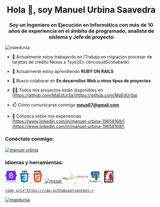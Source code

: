 <h1 align="center">Hola 👋, soy Manuel Urbina Saavedra</h1>
<h3 align="center">Soy un Ingeniero en Ejecución en Informática con más de 10 años de experiencia en el ámbito de programado, analista de sistema y Jefe de proyecto</h3>

<p align="left"> <img src="https://komarev.com/ghpvc/?username=maedursa&label=Profile%20views&color=0e75b6&style=flat" alt="maedursa" /> </p>

- 🔭 Actualmente estoy trabajando en [Trabaje en migracion procesar de tarjetas de crédito Nexus a Tsys](En cencosudScotiabank)

- 🌱 Actualmente estoy aprendiendo **RUBY ON RAILS**

- 👯 Busco colaborar en **En desarrollos Web u otros tipos de proyectos**

- 👨‍💻 Todos mis proyectos están disponibles en [https://github.com/MaEdUrSa](https://github.com/MaEdUrSa)

- 📫 Cómo comunicarse conmigo **meus67@gmail.com**

- 📄 Conozca sobre mis experiencias [https://www.linkedin.com/in/manuel-urbina-19658169/](https://www.linkedin.com/in/manuel-urbina-19658169/)

<h3 align="left" >Conéctate conmigo:</h3>
<p align="left">
<a href="https://linkedin.com/in/manuel urbina" target="blank"><img align="center" src="https://raw.githubusercontent.com/rahuldkjain/github-profile-readme-generator/master/src/images/icons/Social/linked-in-alt.svg" alt="manuel urbina" height=" 30" width="40" /></a>
</p>

<h3 align="left">Idiomas y herramientas:</h3>
<p align="left"> <a href="https://getbootstrap.com" target="_blank" rel="noreferrer"> <img src="https://raw.githubusercontent.com/devicons/devicon/master/icons/bootstrap/bootstrap-plain-wordmark.svg" alt="bootstrap" width="40" height="40"/> </a> <a href="https://www.w3schools.com/css/" target="_blank" rel="noreferrer">
    <img src="https://raw.githubusercontent.com/devicons/devicon/master/icons/css3/css3-original-wordmark.svg" alt="css3" width="40" height="40"/> </a> <a href="https://www.w3.org/html/" target="_blank" rel="noreferrer">
    <img src="https://raw.githubusercontent.com/devicons/devicon/master/icons/html5/html5-original-wordmark.svg" alt="html5" width="40" height="40"/> </a> 
        <a href="https://www.microsoft.com/en-us/sql-server" target="_blank" rel="noreferrer"> 
    <img src="https://www.svgrepo.com/show/303229/microsoft-sql-server-logo.svg" alt="mssql" width="40" height="40"/> </a>
     <a href="https://www.mysql.com/" target="_blank" rel="noreferrer"> 
    <img src="https://raw.githubusercontent.com/devicons/devicon/master/icons/mysql/mysql-original-wordmark.svg" 
    alt="mysql"width="40" height="40"/> </a> 
    <a href="https://www.oracle.com/" destino="_blank" rel="noreferrer"> 
    <img src="https://raw.githubusercontent.com/devicons/devicon/master/icons/oracle/oracle-original.svg"
     alt="oracle" width="40" height="40"/> </a> <a href="https://www.postgresql.org" destino="_blank" rel="noreferrer"> 
    <img src="https://raw.githubusercontent.com/devicons/devicon/master/icons/postgresql/postgresql-original-wordmark.svg" alt="postgresql" width="40" height="40"/> </a> 
    <a href="https://rubyonrails.org" target="_blank" rel="noreferrer"> 
    <img src="https://raw.githubusercontent.com/devicons/devicon/master/icons/rails/rails-original-wordmark.svg" alt="rails" width="40" height="40"/> </a>
    <a href="https://www.ruby-lang.org/es/" target="_blank" rel="noreferrer"> 
        
    <img src="https://raw.githubusercontent.>


<img align="center" src="https://github-readme-stats.vercel.app/api?username=maedursa&show_icons=true&locale=es" 
alt="maedursa" />

</p>


